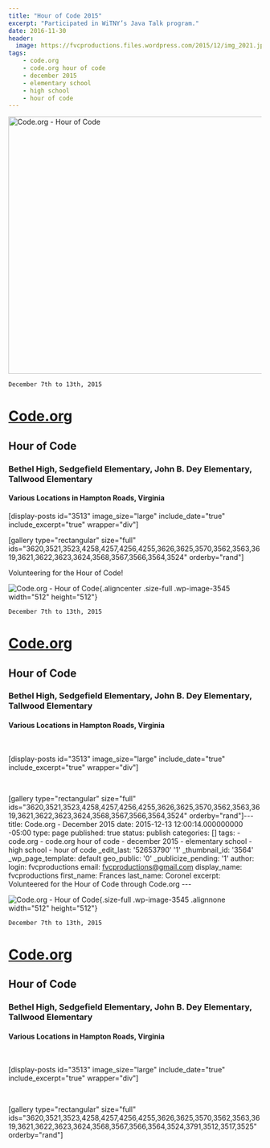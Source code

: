 ```yaml
---
title: "Hour of Code 2015"
excerpt: "Participated in WiTNY’s Java Talk program."
date: 2016-11-30
header:
  image: https://fvcproductions.files.wordpress.com/2015/12/img_2021.jpg
tags:
    - code.org
    - code.org hour of code
    - december 2015
    - elementary school
    - high school
    - hour of code
---
```


<img class="aligncenter size-full wp-image-3545" src="https://fvcproductions.files.wordpress.com/2015/11/codeorg.png" alt="Code.org - Hour of Code" width="512" height="512" />

<code>December 7th to 13th, 2015</code>
<h1><a href="https://hourofcode.com" target="_blank">Code.org</a></h1>
<h2><strong>Hour of Code</strong></h2>
<h3>Bethel High, Sedgefield Elementary, John B. Dey Elementary, Tallwood Elementary</h3>
<h4>Various Locations in Hampton Roads, Virginia</h4>

[display-posts id="3513" image_size="large" include_date="true" include_excerpt="true" wrapper="div"]

[gallery type="rectangular" size="full" ids="3620,3521,3523,4258,4257,4256,4255,3626,3625,3570,3562,3563,3619,3621,3622,3623,3624,3568,3567,3566,3564,3524" orderby="rand"]

Volunteering for the Hour of Code!

![Code.org - Hour of
Code](https://fvcproductions.files.wordpress.com/2015/11/codeorg.png){.aligncenter
.size-full .wp-image-3545 width="512" height="512"}



`December 7th to 13th, 2015`

[Code.org](https://hourofcode.com)
=================================

**Hour of Code**
----------------

### Bethel High, Sedgefield Elementary, John B. Dey Elementary, Tallwood Elementary

#### Various Locations in Hampton Roads, Virginia
 

\[display-posts id="3513" image\_size="large" include\_date="true"
include\_excerpt="true" wrapper="div"\]

 

\[gallery type="rectangular" size="full"
ids="3620,3521,3523,4258,4257,4256,4255,3626,3625,3570,3562,3563,3619,3621,3622,3623,3624,3568,3567,3566,3564,3524"
orderby="rand"\]---
title: Code.org - December 2015 date: 2015-12-13
12:00:14.000000000 -05:00 type: page published: true status: publish
categories: \[\] tags: - code.org - code.org hour of code - december
2015 - elementary school - high school - hour of code
\_edit\_last: '52653790'  '1' \_thumbnail\_id:
'3564' \_wp\_page\_template: default geo\_public: '0'
\_publicize\_pending: '1' author: login: fvcproductions email:
fvcproductions@gmail.com display\_name: fvcproductions first\_name:
Frances last\_name: Coronel excerpt: Volunteered for the Hour of Code
through Code.org ---

![Code.org - Hour of
Code](https://fvcproductions.files.wordpress.com/2015/11/codeorg.png){.size-full
.wp-image-3545 .alignnone width="512" height="512"}

`December 7th to 13th, 2015`

[Code.org](https://hourofcode.com)
=================================

**Hour of Code**
----------------

### Bethel High, Sedgefield Elementary, John B. Dey Elementary, Tallwood Elementary

#### Various Locations in Hampton Roads, Virginia

 

\[display-posts id="3513" image\_size="large" include\_date="true"
include\_excerpt="true" wrapper="div"\]

 

\[gallery type="rectangular" size="full"
ids="3620,3521,3523,4258,4257,4256,4255,3626,3625,3570,3562,3563,3619,3621,3622,3623,3624,3568,3567,3566,3564,3524,3791,3512,3517,3525"
orderby="rand"\]
